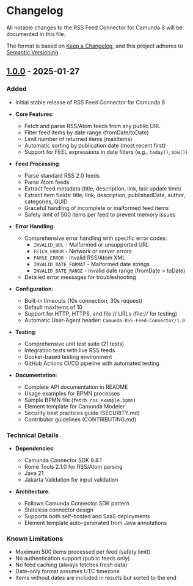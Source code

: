 # Changelog

All notable changes to the RSS Feed Connector for Camunda 8 will be documented in this file.

The format is based on [Keep a Changelog](https://keepachangelog.com/en/1.0.0/),
and this project adheres to [Semantic Versioning](https://semver.org/spec/v2.0.0.html).

## [1.0.0] - 2025-01-27

### Added

- Initial stable release of RSS Feed Connector for Camunda 8
- **Core Features**:
  - Fetch and parse RSS/Atom feeds from any public URL
  - Filter feed items by date range (fromDate/toDate)
  - Limit number of returned items (maxItems)
  - Automatic sorting by publication date (most recent first)
  - Support for FEEL expressions in date filters (e.g., `today()`, `now()`)
  
- **Feed Processing**:
  - Parse standard RSS 2.0 feeds
  - Parse Atom feeds
  - Extract feed metadata (title, description, link, last update time)
  - Extract item fields: title, link, description, publishedDate, author, categories, GUID
  - Graceful handling of incomplete or malformed feed items
  - Safety limit of 500 items per feed to prevent memory issues

- **Error Handling**:
  - Comprehensive error handling with specific error codes:
    - `INVALID_URL` - Malformed or unsupported URL
    - `FETCH_ERROR` - Network or server errors
    - `PARSE_ERROR` - Invalid RSS/Atom XML
    - `INVALID_DATE_FORMAT` - Malformed date strings
    - `INVALID_DATE_RANGE` - Invalid date range (fromDate > toDate)
  - Detailed error messages for troubleshooting

- **Configuration**:
  - Built-in timeouts (10s connection, 30s request)
  - Default maxItems of 10
  - Support for HTTP, HTTPS, and file:// URLs (file:// for testing)
  - Automatic User-Agent header: `Camunda-RSS-Feed-Connector/1.0`

- **Testing**:
  - Comprehensive unit test suite (21 tests)
  - Integration tests with live RSS feeds
  - Docker-based testing environment
  - GitHub Actions CI/CD pipeline with automated testing

- **Documentation**:
  - Complete API documentation in README
  - Usage examples for BPMN processes
  - Sample BPMN file (`fetch_rss_example.bpmn`)
  - Element template for Camunda Modeler
  - Security best practices guide (SECURITY.md)
  - Contributor guidelines (CONTRIBUTING.md)

### Technical Details

- **Dependencies**:
  - Camunda Connector SDK 8.8.1
  - Rome Tools 2.1.0 for RSS/Atom parsing
  - Java 21
  - Jakarta Validation for input validation

- **Architecture**:
  - Follows Camunda Connector SDK pattern
  - Stateless connector design
  - Supports both self-hosted and SaaS deployments
  - Element template auto-generated from Java annotations

### Known Limitations

- Maximum 500 items processed per feed (safety limit)
- No authentication support (public feeds only)
- No feed caching (always fetches fresh data)
- Date-only format assumes UTC timezone
- Items without dates are included in results but sorted to the end

[1.0.0]: https://github.com/aleksander-dytko/RSS-Feed-Connector/releases/tag/v1.0.0

